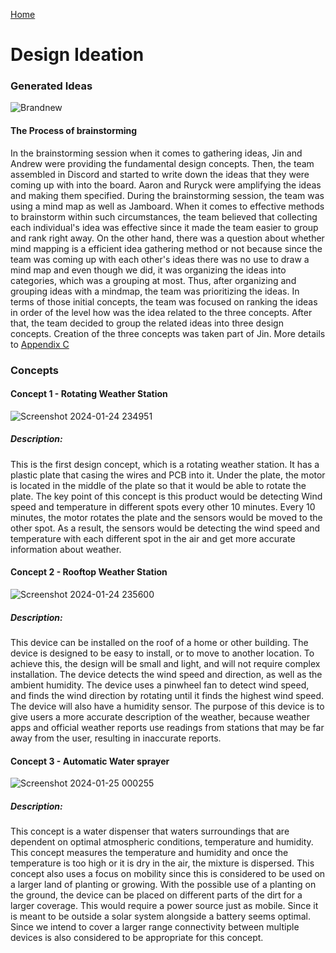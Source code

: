 [Home](/index.md)

# Design Ideation

### Generated Ideas
![Brandnew](https://github.com/Team-309-Hydro-Pro/EGR314-Spring2024-Team309.github.io/assets/157083379/f8aec9be-aec6-49a0-a324-7e192f616e58)



#### The Process of brainstorming
In the brainstorming session when it comes to gathering ideas, Jin and Andrew were providing the fundamental design concepts. Then, the team assembled in Discord and started to write down the ideas that they were coming up with into the board. Aaron and Ruryck were amplifying the ideas and making them specified. During the brainstorming session, the team was using a mind map as well as Jamboard. When it comes to effective methods to brainstorm within such circumstances, the team believed that collecting each individual's idea was effective since it made the team easier to group and rank right away. On the other hand, there was a question about whether mind mapping is a efficient idea gathering method or not because since the team was coming up with each other's ideas there was no use to draw a mind map and even though we did, it was organizing the ideas into categories, which was a grouping at most. Thus, after organizing and grouping ideas with a mindmap, the team was prioritizing the ideas. In terms of those initial concepts, the team was focused on ranking the ideas in order of the level how was the idea related to the three concepts. After that, the team decided to group the related ideas into three design concepts. Creation of the three concepts was taken part of Jin. More details to [Appendix C](Appendix_C.md)

#### 

### Concepts
#### **Concept 1 - Rotating Weather Station**
![Screenshot 2024-01-24 234951](https://github.com/Team-309-Weather-Station/Team-309-Weather-Station.github.io/assets/157083379/02ff3979-29b2-4de5-a2fd-72e7f55afd0f)

##### **Description**: 
  This is the first design concept, which is a rotating weather station. It has a plastic plate that casing the wires and PCB into it. Under the plate, the motor is located in the middle of the plate so that it would be able to rotate the plate. The key point of this concept is this product would be detecting Wind speed and temperature in different spots every other 10 minutes. Every 10 minutes, the motor rotates the plate and the sensors would be moved to the other spot. As a result, the sensors would be detecting the wind speed and temperature with each different spot in the air and get more accurate information about weather.


#### **Concept 2 - Rooftop Weather Station**
![Screenshot 2024-01-24 235600](https://github.com/Team-309-Weather-Station/Team-309-Weather-Station.github.io/assets/157083379/41f0bacc-7141-49c2-84bc-fdb026214189)

##### **Description**: 
  This device can be installed on the roof of a home or other building. The device is designed to be easy to install, or to move to another location. To achieve this, the design will be small and light, and will not require complex installation. The device detects the wind speed and direction, as well as the ambient humidity. The device uses a pinwheel fan to detect wind speed, and finds the wind direction by rotating until it finds the highest wind speed. The device will also have a humidity sensor. The purpose of this device is to give users a more accurate description of the weather, because weather apps and official weather reports use readings from stations that may be far away from the user, resulting in inaccurate reports.

#### **Concept 3 - Automatic Water sprayer**
![Screenshot 2024-01-25 000255](https://github.com/Team-309-Weather-Station/Team-309-Weather-Station.github.io/assets/157083379/dc71c78b-619f-408b-8a32-25edfd89fd2f)

##### **Description**: 
  This concept is a water dispenser that waters surroundings that are dependent on optimal atmospheric conditions, temperature and humidity. This concept measures the temperature and humidity and once the temperature is too high or it is dry in the air, the mixture is dispersed. This concept also uses a focus on mobility since this is considered to be used on a larger land of planting or growing. With the possible use of a planting on the ground, the device can be placed on different parts of the dirt for a larger coverage. This would require a power source just as mobile. Since it is meant to be outside a solar system alongside a battery seems optimal. Since we intend to cover a larger range connectivity between multiple devices is also considered to be appropriate for this concept.

